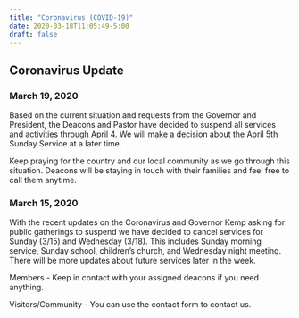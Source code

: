 ```yaml
---
title: "Coronavirus (COVID-19)"
date: 2020-03-18T11:05:49-5:00
draft: false
---
```




## Coronavirus Update

### March 19, 2020

Based on the current situation and requests from the Governor and President, the Deacons and Pastor have decided to suspend all services and activities through April 4. We will make a decision about the April 5th Sunday Service at a later time.

Keep praying for the country and our local community as we go through this situation. Deacons will be staying in touch with their families and feel free to call them anytime. 

### March 15, 2020

With the recent updates on the Coronavirus and Governor Kemp asking for public gatherings to suspend we have decided to cancel services for Sunday (3/15) and Wednesday (3/18). This includes Sunday morning service, Sunday school, children’s church, and Wednesday night meeting. There will be more updates about future services later in the week. 

Members - Keep in contact with your assigned deacons if you need anything.

Visitors/Community - You can use the contact form to contact us.

